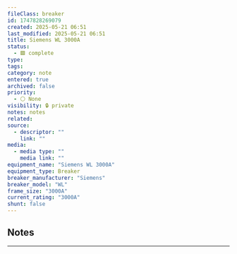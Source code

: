 ```yaml
---
fileClass: breaker
id: 1747828269079
created: 2025-05-21 06:51
last_modified: 2025-05-21 06:51
title: Siemens WL 3000A
status:
  - 🟩 complete
type: 
tags: 
category: note
entered: true
archived: false
priority:
  - ⚪ None
visibility: 🔒 private
notes: notes
related: 
source:
  - descriptor: ""
    link: ""
media:
  - media type: ""
    media link: ""
equipment_name: "Siemens WL 3000A"
equipment_type: Breaker
breaker_manufacturer: "Siemens"
breaker_model: "WL"
frame_size: "3000A"
current_rating: "3000A"
shunt: false
---
```


## Notes
---

